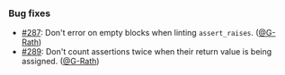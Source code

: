 ### Bug fixes

* [#287](https://github.com/rubocop/rubocop-minitest/issues/287): Don't error on empty blocks when linting `assert_raises`. ([@G-Rath][])
* [#289](https://github.com/rubocop/rubocop-minitest/issues/289): Don't count assertions twice when their return value is being assigned. ([@G-Rath][])

[@G-Rath]: https://github.com/G-Rath
